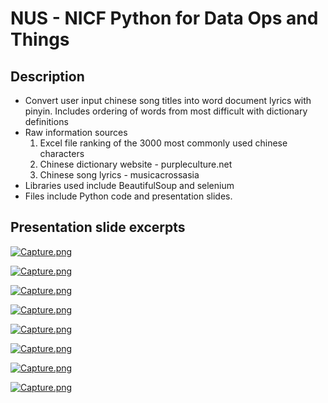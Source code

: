 # NUS - NICF Python for Data Ops and Things

## **Description**

- Convert user input chinese song titles into word document lyrics with pinyin. Includes ordering of words from most difficult with dictionary definitions
- Raw information sources 
    1. Excel file ranking of the 3000 most commonly used chinese characters
    2. Chinese dictionary website - purpleculture.net
    3. Chinese song lyrics - musicacrossasia
- Libraries used include BeautifulSoup and selenium 
- Files include Python code and presentation slides. 


## **Presentation slide excerpts**
[![Capture.png](https://i.postimg.cc/YSycRqMB/Capture.png)](https://postimg.cc/8FWnPG7Z)

[![Capture.png](https://i.postimg.cc/wvPWy1H3/Capture.png)](https://postimg.cc/zbCw4Xy1)

[![Capture.png](https://i.postimg.cc/QMYmwFFS/Capture.png)](https://postimg.cc/gwR36kq6)

[![Capture.png](https://i.postimg.cc/PqJzWdSD/Capture.png)](https://postimg.cc/CZyqYpTM)

[![Capture.png](https://i.postimg.cc/vZN6dfv1/Capture.png)](https://postimg.cc/jDyjHWmK)

[![Capture.png](https://i.postimg.cc/RVb039Jy/Capture.png)](https://postimg.cc/VdnwTxRW)

[![Capture.png](https://i.postimg.cc/TwHsVkjd/Capture.png)](https://postimg.cc/G8GzrxSV)

[![Capture.png](https://i.postimg.cc/d3CKLPMP/Capture.png)](https://postimg.cc/H8TNhNsB)
